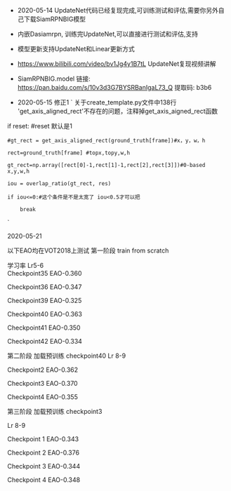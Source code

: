 - 2020-05-14 UpdateNet代码已经复现完成,可训练测试和评估,需要你另外自己下载SiamRPNBIG模型
- 内嵌Dasiamrpn, 训练完UpdateNet,可以直接进行测试和评估,支持 
- 模型更新支持UpdateNet和Linear更新方式
- https://www.bilibili.com/video/bv1Jg4y1B7tL UpdateNet复现视频讲解
- SiamRPNBIG.model 链接: https://pan.baidu.com/s/10v3d3G7BYSRBanIgaL73_Q 提取码: b3b6

- 2020-05-15 修正1
` 关于create_template.py文件中138行  'get_axis_aligned_rect'不存在的问题，注释掉get_axis_aigned_rect函数

if reset:   #reset 默认是1               

    #gt_rect = get_axis_aligned_rect(ground_truth[frame])#x，y，w，h

    rect=ground_truth[frame] #topx,topy,w,h

    gt_rect=np.array([rect[0]-1,rect[1]-1,rect[2],rect[3]])#0-based x,y,w,h

    iou = overlap_ratio(gt_rect, res)

    if iou<=0:#这个条件是不是太宽了 iou<0.5才可以把

        break   
`


2020-05-21  

以下EAO均在VOT2018上测试 
第一阶段 train from scratch

学习率 Lr5-6  
Checkpoint35      EAO-0.360

Checkpoint36      EAO-0.347

Checkpoint39      EAO-0.325

Checkpoint40      EAO-0.363  

Checkpoint41      EAO-0.350

Checkpoint42      EAO-0.334


第二阶段 加载预训练 checkpoint40
Lr 8-9 

Checkpoint2  EAO-0.362

Checkpoint3  EAO-0.370

Checkpoint4  EAO-0.355


第三阶段 加载预训练 checkpoint3

Lr 8-9 

Checkpoint 1   EAO-0.343

Checkpoint 2   EAO-0.376

Checkpoint 3   EAO-0.344

Checkpoint 4   EAO-0.348

